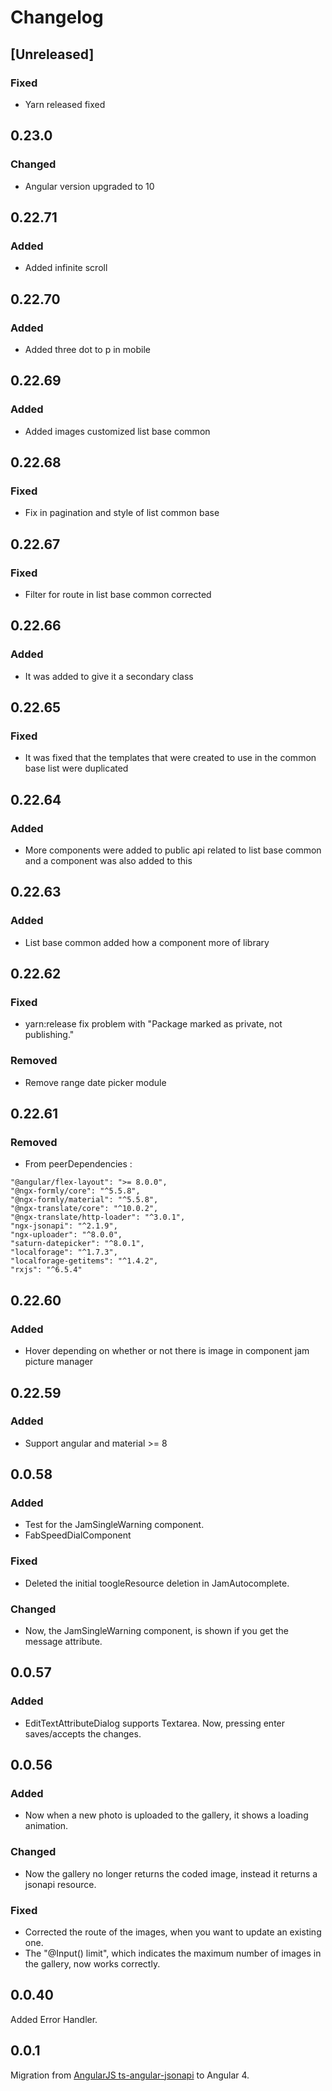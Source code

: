 # Changelog

## [Unreleased]

### Fixed

-   Yarn released fixed

## 0.23.0

### Changed

-   Angular version upgraded to 10

## 0.22.71

### Added

-   Added infinite scroll

## 0.22.70

### Added

-   Added three dot to p in mobile

## 0.22.69

### Added

-   Added images customized list base common

## 0.22.68

### Fixed

-   Fix in pagination and style of list common base

## 0.22.67

### Fixed

-   Filter for route in list base common corrected

## 0.22.66

### Added

-   It was added to give it a secondary class

## 0.22.65

### Fixed

-   It was fixed that the templates that were created to use in the common base list were duplicated

## 0.22.64

### Added

-   More components were added to public api related to list base common and a component was also added to this

## 0.22.63

### Added

-   List base common added how a component more of library

## 0.22.62

### Fixed

-   yarn:release fix problem with "Package marked as private, not publishing."

### Removed

-   Remove range date picker module

## 0.22.61

### Removed

-   From peerDependencies :

```
"@angular/flex-layout": ">= 8.0.0",
"@ngx-formly/core": "^5.5.8",
"@ngx-formly/material": "^5.5.8",
"@ngx-translate/core": "^10.0.2",
"@ngx-translate/http-loader": "^3.0.1",
"ngx-jsonapi": "^2.1.9",
"ngx-uploader": "^8.0.0",
"saturn-datepicker": "^8.0.1",
"localforage": "^1.7.3",
"localforage-getitems": "^1.4.2",
"rxjs": "^6.5.4"
```

## 0.22.60

### Added

-   Hover depending on whether or not there is image in component jam picture manager

## 0.22.59

### Added

-   Support angular and material >= 8

## 0.0.58

### Added

-   Test for the JamSingleWarning component.
-   FabSpeedDialComponent

### Fixed

-   Deleted the initial toogleResource deletion in JamAutocomplete.

### Changed

-   Now, the JamSingleWarning component, is shown if you get the message attribute.

## 0.0.57

### Added

-   EditTextAttributeDialog supports Textarea. Now, pressing enter saves/accepts the changes.

## 0.0.56

### Added

-   Now when a new photo is uploaded to the gallery, it shows a loading animation.

### Changed

-   Now the gallery no longer returns the coded image, instead it returns a jsonapi resource.

### Fixed

-   Corrected the route of the images, when you want to update an existing one.
-   The "@Input() limit", which indicates the maximum number of images in the gallery, now works correctly.

## 0.0.40

Added Error Handler.

## 0.0.1

Migration from [AngularJS ts-angular-jsonapi](https://github.com/reyesoft/ts-angular-jsonapi) to Angular 4.
